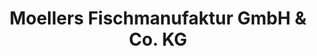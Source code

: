 ---
title: "Moellers Fischmanufaktur GmbH & Co. KG"
url: /hemmingen/moellers-fischmanufaktur-gmbh-und-co-kg/
shop: Fisch
---